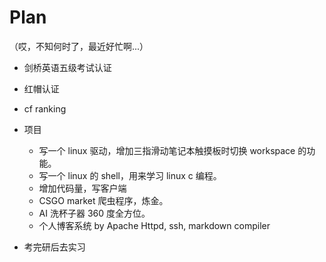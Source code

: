 # Plan
（哎，不知何时了，最近好忙啊...）
- 剑桥英语五级考试认证
- 红帽认证
- cf ranking
- 项目
    - 写一个 linux 驱动，增加三指滑动笔记本触摸板时切换 workspace 的功能。
    - 写一个 linux 的 shell，用来学习 linux c 编程。
    - 增加代码量，写客户端
    - CSGO market 爬虫程序，炼金。
    - AI 洗杯子器 360 度全方位。
    - 个人博客系统 by Apache Httpd, ssh, markdown compiler

- 考完研后去实习
